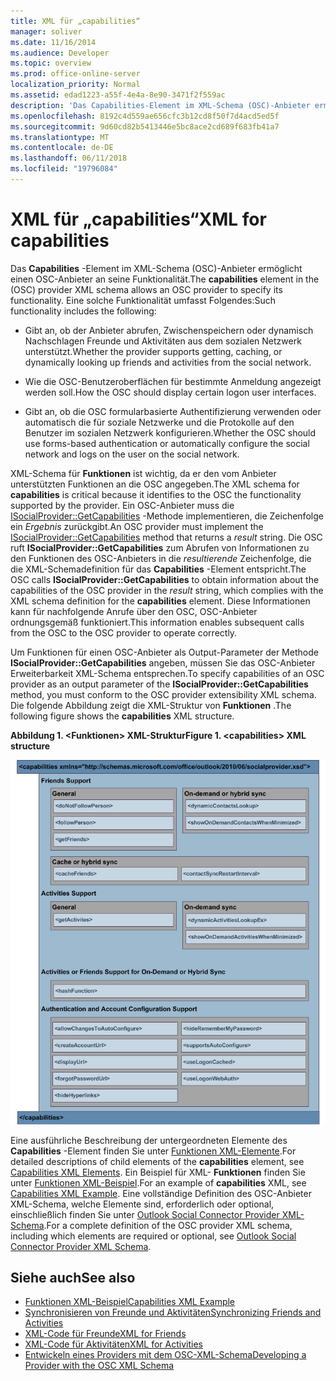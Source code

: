 ```yaml
---
title: XML für „capabilities“
manager: soliver
ms.date: 11/16/2014
ms.audience: Developer
ms.topic: overview
ms.prod: office-online-server
localization_priority: Normal
ms.assetid: edad1223-a55f-4e4a-8e90-3471f2f559ac
description: 'Das Capabilities-Element im XML-Schema (OSC)-Anbieter ermöglicht einen OSC-Anbieter an seine Funktionalität. Eine solche Funktionalität umfasst Folgendes:'
ms.openlocfilehash: 8192c4d559ae656cfc3b12cd8f50f7d4acd5ed5f
ms.sourcegitcommit: 9d60cd82b5413446e5bc8ace2cd689f683fb41a7
ms.translationtype: MT
ms.contentlocale: de-DE
ms.lasthandoff: 06/11/2018
ms.locfileid: "19796084"
---
```

# <a name="xml-for-capabilities"></a><span data-ttu-id="a7cb7-104">XML für „capabilities“</span><span class="sxs-lookup"><span data-stu-id="a7cb7-104">XML for capabilities</span></span>

<span data-ttu-id="a7cb7-105">Das **Capabilities** -Element im XML-Schema (OSC)-Anbieter ermöglicht einen OSC-Anbieter an seine Funktionalität.</span><span class="sxs-lookup"><span data-stu-id="a7cb7-105">The **capabilities** element in the (OSC) provider XML schema allows an OSC provider to specify its functionality.</span></span> <span data-ttu-id="a7cb7-106">Eine solche Funktionalität umfasst Folgendes:</span><span class="sxs-lookup"><span data-stu-id="a7cb7-106">Such functionality includes the following:</span></span> 
  
- <span data-ttu-id="a7cb7-107">Gibt an, ob der Anbieter abrufen, Zwischenspeichern oder dynamisch Nachschlagen Freunde und Aktivitäten aus dem sozialen Netzwerk unterstützt.</span><span class="sxs-lookup"><span data-stu-id="a7cb7-107">Whether the provider supports getting, caching, or dynamically looking up friends and activities from the social network.</span></span>
    
- <span data-ttu-id="a7cb7-108">Wie die OSC-Benutzeroberflächen für bestimmte Anmeldung angezeigt werden soll.</span><span class="sxs-lookup"><span data-stu-id="a7cb7-108">How the OSC should display certain logon user interfaces.</span></span>
    
- <span data-ttu-id="a7cb7-109">Gibt an, ob die OSC formularbasierte Authentifizierung verwenden oder automatisch die für soziale Netzwerke und die Protokolle auf den Benutzer im sozialen Netzwerk konfigurieren.</span><span class="sxs-lookup"><span data-stu-id="a7cb7-109">Whether the OSC should use forms-based authentication or automatically configure the social network and logs on the user on the social network.</span></span>
    
<span data-ttu-id="a7cb7-110">XML-Schema für **Funktionen** ist wichtig, da er den vom Anbieter unterstützten Funktionen an die OSC angegeben.</span><span class="sxs-lookup"><span data-stu-id="a7cb7-110">The XML schema for **capabilities** is critical because it identifies to the OSC the functionality supported by the provider.</span></span> <span data-ttu-id="a7cb7-111">Ein OSC-Anbieter muss die [ISocialProvider::GetCapabilities](isocialprovider-getcapabilities.md) -Methode implementieren, die Zeichenfolge ein _Ergebnis_ zurückgibt.</span><span class="sxs-lookup"><span data-stu-id="a7cb7-111">An OSC provider must implement the [ISocialProvider::GetCapabilities](isocialprovider-getcapabilities.md) method that returns a  _result_ string.</span></span> <span data-ttu-id="a7cb7-112">Die OSC ruft **ISocialProvider::GetCapabilities** zum Abrufen von Informationen zu den Funktionen des OSC-Anbieters in die _resultierende_ Zeichenfolge, die die XML-Schemadefinition für das **Capabilities** -Element entspricht.</span><span class="sxs-lookup"><span data-stu-id="a7cb7-112">The OSC calls **ISocialProvider::GetCapabilities** to obtain information about the capabilities of the OSC provider in the  _result_ string, which complies with the XML schema definition for the **capabilities** element.</span></span> <span data-ttu-id="a7cb7-113">Diese Informationen kann für nachfolgende Anrufe über den OSC, OSC-Anbieter ordnungsgemäß funktioniert.</span><span class="sxs-lookup"><span data-stu-id="a7cb7-113">This information enables subsequent calls from the OSC to the OSC provider to operate correctly.</span></span> 
  
<span data-ttu-id="a7cb7-114">Um Funktionen für einen OSC-Anbieter als Output-Parameter der Methode **ISocialProvider::GetCapabilities** angeben, müssen Sie das OSC-Anbieter Erweiterbarkeit XML-Schema entsprechen.</span><span class="sxs-lookup"><span data-stu-id="a7cb7-114">To specify capabilities of an OSC provider as an output parameter of the **ISocialProvider::GetCapabilities** method, you must conform to the OSC provider extensibility XML schema.</span></span> <span data-ttu-id="a7cb7-115">Die folgende Abbildung zeigt die XML-Struktur von **Funktionen** .</span><span class="sxs-lookup"><span data-stu-id="a7cb7-115">The following figure shows the **capabilities** XML structure.</span></span> 
  
<span data-ttu-id="a7cb7-116">**Abbildung 1. \<Funktionen\> XML-Struktur**</span><span class="sxs-lookup"><span data-stu-id="a7cb7-116">**Figure 1. \<capabilities\> XML structure**</span></span>

![Funktionen für XML-Struktur](media/ol14oscref_Specifyingxmlforcapabilities_image1.gif)
  
<span data-ttu-id="a7cb7-118">Eine ausführliche Beschreibung der untergeordneten Elemente des **Capabilities** -Element finden Sie unter [Funktionen XML-Elemente](capabilities-xml-elements.md).</span><span class="sxs-lookup"><span data-stu-id="a7cb7-118">For detailed descriptions of child elements of the **capabilities** element, see [Capabilities XML Elements](capabilities-xml-elements.md).</span></span> <span data-ttu-id="a7cb7-119">Ein Beispiel für XML- **Funktionen** finden Sie unter [Funktionen XML-Beispiel](capabilities-xml-example.md).</span><span class="sxs-lookup"><span data-stu-id="a7cb7-119">For an example of **capabilities** XML, see [Capabilities XML Example](capabilities-xml-example.md).</span></span> <span data-ttu-id="a7cb7-120">Eine vollständige Definition des OSC-Anbieter XML-Schema, welche Elemente sind, erforderlich oder optional, einschließlich finden Sie unter [Outlook Social Connector Provider XML-Schema](outlook-social-connector-provider-xml-schema.md).</span><span class="sxs-lookup"><span data-stu-id="a7cb7-120">For a complete definition of the OSC provider XML schema, including which elements are required or optional, see [Outlook Social Connector Provider XML Schema](outlook-social-connector-provider-xml-schema.md).</span></span>
  
## <a name="see-also"></a><span data-ttu-id="a7cb7-121">Siehe auch</span><span class="sxs-lookup"><span data-stu-id="a7cb7-121">See also</span></span>

- [<span data-ttu-id="a7cb7-122">Funktionen XML-Beispiel</span><span class="sxs-lookup"><span data-stu-id="a7cb7-122">Capabilities XML Example</span></span>](capabilities-xml-example.md)  
- [<span data-ttu-id="a7cb7-123">Synchronisieren von Freunde und Aktivitäten</span><span class="sxs-lookup"><span data-stu-id="a7cb7-123">Synchronizing Friends and Activities</span></span>](synchronizing-friends-and-activities.md)  
- [<span data-ttu-id="a7cb7-124">XML-Code für Freunde</span><span class="sxs-lookup"><span data-stu-id="a7cb7-124">XML for Friends</span></span>](xml-for-friends.md)  
- [<span data-ttu-id="a7cb7-125">XML-Code für Aktivitäten</span><span class="sxs-lookup"><span data-stu-id="a7cb7-125">XML for Activities</span></span>](xml-for-activities.md)
- [<span data-ttu-id="a7cb7-126">Entwickeln eines Providers mit dem OSC-XML-Schema</span><span class="sxs-lookup"><span data-stu-id="a7cb7-126">Developing a Provider with the OSC XML Schema</span></span>](developing-a-provider-with-the-osc-xml-schema.md)


